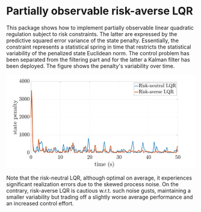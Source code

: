 # Partially observable risk-averse LQR
This package shows how to implement partially observable linear quadratic regulation subject to risk constraints. 
The latter are expressed by the predictive squared error variance of the state penalty. Essentially, the constraint represents a statistical spring in time 
that restricts the statistical variability of the penalized state Euclidean norm. 
The control problem has been separated from the filtering part and for the latter a Kalman filter has been deployed. 
The figure shows the penalty's variability over time. 



<p>
  <img src="state penalty.jpg" width="600" height="250"/>
</p>

Note that the risk-neutral LQR, although optimal on average, it experiences significant realization errors due to the skewed process noise. 
On the contrary, risk-averse LQR is cautious w.r.t. such noise gusts, maintaining a smaller variability 
but trading off a slightly worse average performance and an increased control effort.
